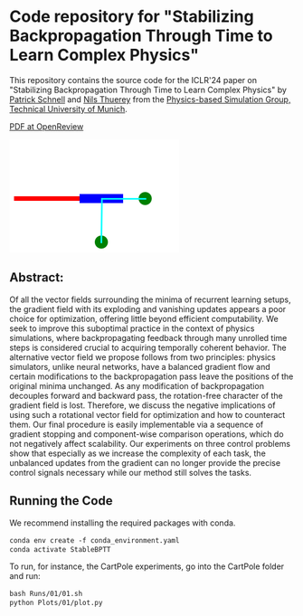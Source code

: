# Code repository for "Stabilizing Backpropagation Through Time to Learn Complex Physics" 

This repository contains the source code for the ICLR'24 paper on "Stabilizing Backpropagation Through Time to Learn Complex Physics" by [Patrick Schnell](https://ge.in.tum.de/about/patrick-schnell/) and [Nils Thuerey](https://ge.in.tum.de/about/n-thuerey/) from the [Physics-based Simulation Group, Technical University of Munich](https://ge.in.tum.de/).

[PDF at OpenReview](https://openreview.net/forum?id=bozbTTWcaw)

![Cartpole Animation](resources/cartpole_animation.gif)



## Abstract:

Of all the vector fields surrounding the minima of recurrent learning setups, the gradient field with its exploding and vanishing updates appears a poor choice for optimization, offering little beyond efficient computability. We seek to improve this suboptimal practice in the context of physics simulations, where backpropagating feedback through many unrolled time steps is considered crucial to acquiring temporally coherent behavior. The alternative vector field we propose follows from two principles: physics simulators, unlike neural networks, have a balanced gradient flow and certain modifications to the backpropagation pass leave the positions of the original minima unchanged. As any modification of backpropagation decouples forward and backward pass, the rotation-free character of the gradient field is lost. Therefore, we discuss the negative implications of using such a rotational vector field for optimization and how to counteract them. Our final procedure is easily implementable via a sequence of gradient stopping and component-wise comparison operations, which do not negatively affect scalability. Our experiments on three control problems show that especially as we increase the complexity of each task, the unbalanced updates from the gradient can no longer provide the precise control signals necessary while our method still solves the tasks.


## Running the Code

We recommend installing the required packages with conda. 

```
conda env create -f conda_environment.yaml 
conda activate StableBPTT
```

To run, for instance, the CartPole experiments, go into the CartPole folder and run:

```
bash Runs/01/01.sh
python Plots/01/plot.py
```

